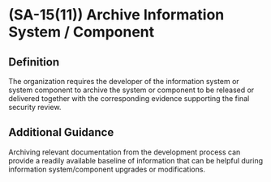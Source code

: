 
# (SA-15(11)) Archive Information System / Component

## Definition

The organization requires the developer of the information system or system component to archive the system or component to be released or delivered together with the corresponding evidence supporting the final security review.

## Additional Guidance

Archiving relevant documentation from the development process can provide a readily available baseline of information that can be helpful during information system/component upgrades or modifications.
